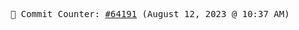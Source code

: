 <p align="center">
    <samp>
        📮 Commit Counter: <a href="https://github.com/Javascript-void0/Javascript-void0/commits/main">#64191</a> (August 12, 2023 @ 10:37 AM)
    </samp>
</p>